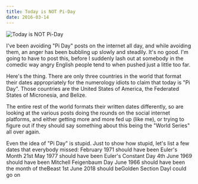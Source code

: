 ```yaml
---
title: Today is NOT Pi-Day
date: 2016-03-14
---
```


![Today is NOT Pi-Day](https://source.unsplash.com/d34DtRp1bqo/1600x900)

I've been avoiding "Pi Day" posts on the internet all day, and while avoiding them, an anger has been bubbling up slowly and steadily. It's no good. I'm going to have to post this, before I suddenly lash out at somebody in the comedic way angry English people tend to when pushed just a little too far.

Here's the thing. There are only three countries in the world that format their dates appropriately for the numerology idiots to claim that today is "Pi Day". Those countries are the United States of America, the Federated States of Micronesia, and Belize.

The entire rest of the world formats their written dates differently, so are looking at the various posts doing the rounds on the social internet platforms, and either getting more and more fed up (like me), or trying to figure out if they should say something about this being the "World Series" all over again.

Even the idea of "Pi Day" is stupid. Just to show how stupid, let's list a few dates that everybody missed: February 1971 should have been Euler's Month 21st May 1977 should have been Euler's Constant Day 4th June 1969 should have been Mitchell Feigenbaum Day June 1966 should have been the month of theBeast 1st June 2018 should beGolden Section DayI could go on